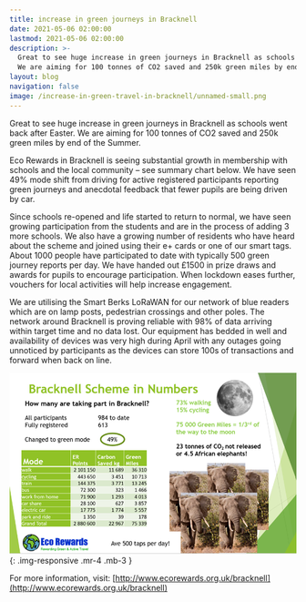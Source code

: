 ```yaml
---
title: increase in green journeys in Bracknell
date: 2021-05-06 02:00:00
lastmod: 2021-05-06 02:00:00
description: >-
  Great to see huge increase in green journeys in Bracknell as schools went back after Easter. 
  We are aiming for 100 tonnes of CO2 saved and 250k green miles by end of the Summer.
layout: blog
navigation: false
image: /increase-in-green-travel-in-bracknell/unnamed-small.png
---
```


Great to see huge increase in green journeys in Bracknell as schools went back after Easter. We are aiming for 100 tonnes of CO2 saved and 250k green miles by end of the Summer.

Eco Rewards in Bracknell is seeing substantial growth in membership with schools and the local community – see summary chart below. We have seen 49% mode shift from driving for active registered participants reporting green journeys and anecdotal feedback that fewer pupils are being driven by car.

Since schools re-opened and life started to return to normal, we have seen growing participation from the students and are in the process of adding 3 more schools. We also have a growing number of residents who have heard about the scheme and joined using their e+ cards or one of our smart tags. About 1000 people have participated to date with typically 500 green journey reports per day. We have handed out £1500 in prize draws and awards for pupils to encourage participation. When lockdown eases further, vouchers for local activities will help increase engagement.

We are utilising the Smart Berks LoRaWAN for our network of blue readers which are on lamp posts, pedestrian crossings and other poles. The network around Bracknell is proving reliable with 98% of data arriving within target time and no data lost. Our equipment has bedded in well and availability of devices was very high during April with any outages going unnoticed by participants as the devices can store 100s of transactions and forward when back on line.

![reader](/assets/image/post/increase-in-green-travel-in-bracknell/unnamed.png){: .img-responsive .mr-4 .mb-3 }


For more information, visit: [http://www.ecorewards.org.uk/bracknell](http://www.ecorewards.org.uk/bracknell)
